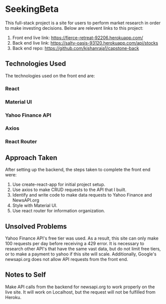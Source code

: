 # SeekingBeta

This full-stack project is a site for users to perform market research in order to make investing decisions. Below are relevent links to this project:
1. Front end live link: https://fierce-retreat-92206.herokuapp.com/
2. Back end live link: https://salty-oasis-93120.herokuapp.com/api/stocks
3. Back end repo: https://github.com/kishanraja1/capstone-back


## Technologies Used

The technologies used on the front end are:
### React
### Material UI
### Yahoo Finance API
### Axios
### React Router

## Approach Taken
After setting up the backend, the steps taken to complete the front end were:
1. Use create-react-app for initial project setup.
2. Use axios to make CRUD requests to the API that I built.
3. Identify and write code to make data requests to Yahoo Finance and NewsAPI.org
4. Style with Material UI.
5. Use react router for information organization.

## Unsolved Problems

Yahoo Finance API's free tier was used. As a result, this site can only make 100 requests per day before receiving a 429 error. It is necessary to research other API's that have the same vast data, but do not limit free tiers, or to make a payment to yahoo if this site will scale. Additionally, Google's newsapi.org does not allow API requests from the front end.

## Notes to Self

Make API calls from the backend for newsapi.org to work properly on the live site. It will work on Localhost, but the request will not be fulfilled from Heroku.
